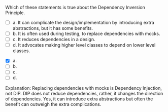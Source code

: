 <panel header="{{ icon_Q_A }} Which of these statements is true about the Dependency Inversion Principle.">
<question>

Which of these statements is true about the Dependency Inversion Principle.

- [ ] a. It can complicate the design/implementation by introducing extra abstractions, but it has some benefits.
- [ ] b. It is often used during testing, to replace dependencies with mocks.
- [ ] c. It reduces dependencies in a design.
- [ ] d. It advocates making higher level classes to depend on lower level classes.

<div slot="answer">

- [x] a.
- [ ] b.
- [ ] c.
- [ ] d.

Explanation: Replacing dependencies with mocks is Dependency Injection, not DIP. DIP does not reduce dependencies, rather, it changes the direction of dependencies. Yes, it can introduce extra abstractions but often the benefit can outweigh the extra complications.

</div>
</question>
</panel>
